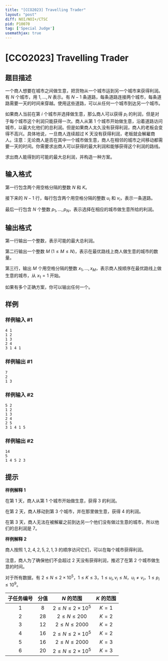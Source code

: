 ```yaml
---
title: "[CCO2023] Travelling Trader"
layout: "post"
diff: NOI/NOI+/CTSC
pid: P10070
tag: ['Special Judge']
usemathjax: true
---
```


# [CCO2023] Travelling Trader
## 题目描述

一个商人想要在城市之间做生意，把货物从一个城市运到另一个城市来获得利润。有 $N$ 个城市，用 $1, \ldots, N$ 表示。有 $N-1$ 条道路，每条道路连接两个城市，每条道路需要一天的时间来穿越。使用这些道路，可以从任何一个城市到达另一个城市。

如果商人当前在第 $i$ 个城市并选择做生意，那么商人可以获得 $p_{i}$ 的利润，但是对于每个城市这个利润只能获得一次。商人从第 $1$ 个城市开始做生意，沿着道路访问城市，以最大化他们的总利润。但是如果商人太久没有获得利润，商人的老板会变得不高兴。具体地说，一旦商人连续超过 K 天没有获得利润，老板就会解雇商人。注意：无论商人是否在其中一个城市做生意，商人在相邻的城市之间移动都需要一天的时间。你需要求出商人可以获得的最大利润和能够获得这个利润的路线。

求出商人能得到的可能的最大总利润，并构造一种方案。
## 输入格式

第一行包含两个用空格分隔的整数 $N$ 和 $K$。

接下来的 $N-1$ 行，每行包含两个用空格分隔的整数 $u_{i}$ 和 $v_{i}$，表示一条道路。

最后一行包含 $N$ 个整数 $p_{1}, \ldots, p_{N}$，表示选择在相应的城市做生意所给的利润。
## 输出格式

第一行输出一个整数，表示可能的最大总利润。

第二行输出一个整数 $M\ (1 \leq M \leq N)$，表示在最优路线上商人做生意的城市的数量。

第三行，输出 $M$ 个用空格分隔的整数 $x_{1}, \ldots, x_{M}$，表示商人按顺序在最优路线上做生意的城市，从 $x_1=1$ 开始。

如果有多个正确方案，你可以输出任何一个。
## 样例

### 样例输入 #1
```
4 1
1 2
1 3
2 4
3 1 4 1
```
### 样例输出 #1
```
7
2
1 3
```
### 样例输入 #2
```
5 2
1 2
1 3
2 4
2 5
3 1 4 1 5
```
### 样例输出 #2
```
14
5
1 4 5 2 3
```
## 提示

**样例解释 1**

在第 $1$ 天，商人从第 $1$ 个城市开始做生意，获得 $3$ 的利润。

在第 $2$ 天，商人移动到第 $3$ 个城市，并在那里做生意，获得 $4$ 的利润。

在第 $3$ 天，商人无法在被解雇之前到达另一个他们没有做过生意的城市，所以他们的总利润是 $7$。

**样例解释 2**

商人按照 $1,2,4,2,5,2,1,3$ 的顺序访问它们，可以在每个城市获得利润。

注意，商人为了确保他们不会超过 $2$ 天没有获得利润，推迟了在第 $2$ 个城市做生意的时间。

对于所有数据，有 $2 \leq N \leq 2\times 10^5，1\leq K\le 3，1 \leq u_{i}, v_{i} \leq N，u_{i} \neq v_{i}，1 \leq p_{i} \leq 10^{9}$。

|子任务编号	|分值|	$N$ 的范围	|$K$ 的范围|
|:-:|:-:|:-:|:-:|
|1	|8	|$2 \leq N \leq 2\times 10^5$|	$K=1$|
|2	|28	|$2 \leq N \leq 200$|	$K=2$|
|3	|12	|$2 \leq N \leq 2000$|$K=2$|
|4	|16	|$2 \leq N \leq 2\times 10^5$|$K=2$|
|5	|16	|$2 \leq N \leq 2000$|	$K=3$|
|6 | 20 | $2 \leq N \leq 2\times 10^5$|$K=3$|
